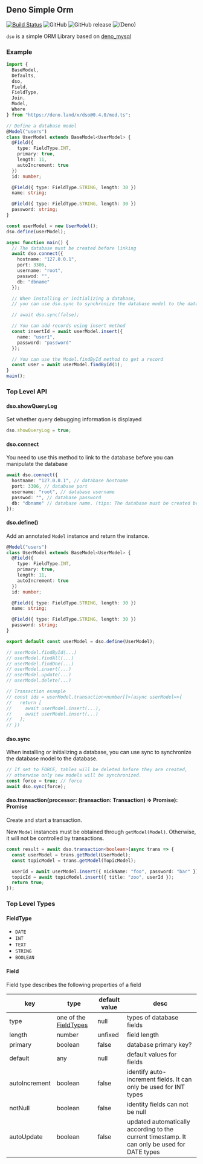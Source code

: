 ## Deno Simple Orm

[![Build Status](https://www.travis-ci.org/manyuanrong/dso.svg?branch=master)](https://www.travis-ci.org/manyuanrong/dso)
![GitHub](https://img.shields.io/github/license/manyuanrong/dso.svg)
![GitHub release](https://img.shields.io/github/release/manyuanrong/dso.svg)
![(Deno)](https://img.shields.io/badge/deno-0.8.0-green.svg)

`dso` is a simple ORM Library based on [deno_mysql](https://github.com/manyuanrong/deno_mysql)

### Example

```ts
import {
  BaseModel,
  Defaults,
  dso,
  Field,
  FieldType,
  Join,
  Model,
  Where
} from "https://deno.land/x/dso@0.4.0/mod.ts";

// Define a database model
@Model("users")
class UserModel extends BaseModel<UserModel> {
  @Field({
    type: FieldType.INT,
    primary: true,
    length: 11,
    autoIncrement: true
  })
  id: number;

  @Field({ type: FieldType.STRING, length: 30 })
  name: string;

  @Field({ type: FieldType.STRING, length: 30 })
  password: string;
}

const userModel = new UserModel();
dso.define(userModel);

async function main() {
  // The database must be created before linking
  await dso.connect({
    hostname: "127.0.0.1",
    port: 3306,
    username: "root",
    passwod: "",
    db: "dbname"
  });

  // When installing or initializing a database,
  // you can use dso.sync to synchronize the database model to the database.

  // await dso.sync(false);

  // You can add records using insert method
  const insertId = await userModel.insert({
    name: "user1",
    password: "password"
  });

  // You can use the Model.findById method to get a record
  const user = await userModel.findById(1);
}
main();
```

### Top Level API

#### dso.showQueryLog

Set whether query debugging information is displayed

```ts
dso.showQueryLog = true;
```

#### dso.connect

You need to use this method to link to the database before you can manipulate the database

```ts
await dso.connect({
  hostname: "127.0.0.1", // database hostname
  port: 3306, // database port
  username: "root", // database username
  passwod: "", // database password
  db: "dbname" // database name. (tips: The database must be created before linking)
});
```

#### dso.define()

Add an annotated `Model` instance and return the instance.

```ts
@Model("users")
class UserModel extends BaseModel<UserModel> {
  @Field({
    type: FieldType.INT,
    primary: true,
    length: 11,
    autoIncrement: true
  })
  id: number;

  @Field({ type: FieldType.STRING, length: 30 })
  name: string;

  @Field({ type: FieldType.STRING, length: 30 })
  password: string;
}

export default const userModel = dso.define(UserModel);

// userModel.findById(...)
// userModel.findAll(...)
// userModel.findOne(...)
// userModel.insert(...)
// userModel.update(...)
// userModel.delete(...)

// Transaction example
// const ids = userModel.transaction<number[]>(async userModel=>{
//   return [
//     await userModel.insert(...),
//     await userModel.insert(...)
//   ];
// })
```

#### dso.sync

When installing or initializing a database, you can use sync to synchronize the database model to the database.

```ts
// If set to FORCE, tables will be deleted before they are created,
// otherwise only new models will be synchronized.
const force = true; // force
await dso.sync(force);
```

#### dso.transaction<T>(processor: (transaction: Transaction) => Promise<T>): Promise<T>

Create and start a transaction.

New `Model` instances must be obtained through `getModel(Model)`. Otherwise, it will not be controlled by transactions.

```ts
const result = await dso.transaction<boolean>(async trans => {
  const userModel = trans.getModel(UserModel);
  const topicModel = trans.getModel(TopicModel);

  userId = await userModel.insert({ nickName: "foo", password: "bar" });
  topicId = await topicModel.insert({ title: "zoo", userId });
  return true;
});
```

### Top Level Types

#### FieldType

- `DATE`
- `INT`
- `TEXT`
- `STRING`
- `BOOLEAN`

#### Field

Field type describes the following properties of a field

| key           | type                                 | default value | desc                                                                                         |
| ------------- | ------------------------------------ | ------------- | -------------------------------------------------------------------------------------------- |
| type          | one of the [FieldTypes](#fieldtypes) | null          | types of database fields                                                                     |
| length        | number                               | unfixed       | field length                                                                                 |
| primary       | boolean                              | false         | database primary key?                                                                        |
| default       | any                                  | null          | default values for fields                                                                    |
| autoIncrement | boolean                              | false         | identify auto-increment fields. It can only be used for INT types                            |
| notNull       | boolean                              | false         | identity fields can not be null                                                              |
| autoUpdate    | boolean                              | false         | updated automatically according to the current timestamp. It can only be used for DATE types |
